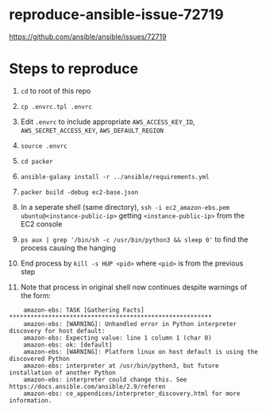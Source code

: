 # reproduce-ansible-issue-72719
https://github.com/ansible/ansible/issues/72719

# Steps to reproduce

1. `cd` to root of this repo

2. `cp .envrc.tpl .envrc`

3. Edit `.envrc` to include appropriate `AWS_ACCESS_KEY_ID`, `AWS_SECRET_ACCESS_KEY`, `AWS_DEFAULT_REGION`

4. `source .envrc`

5. `cd packer`

6. `ansible-galaxy install -r ../ansible/requirements.yml`

7. `packer build -debug ec2-base.json`

8. In a seperate shell (same directory), `ssh -i ec2_amazon-ebs.pem ubuntu@<instance-public-ip>` getting `<instance-public-ip>` from the EC2 console

9. `ps aux | grep '/bin/sh -c /usr/bin/python3 && sleep 0'` to find the process causing the hanging

10. End process by `kill -s HUP <pid>` where `<pid>` is from the previous step

11. Note that process in original shell now continues despite warnings of the form:

```
    amazon-ebs: TASK [Gathering Facts] *********************************************************
    amazon-ebs: [WARNING]: Unhandled error in Python interpreter discovery for host default:
    amazon-ebs: Expecting value: line 1 column 1 (char 0)
    amazon-ebs: ok: [default]
    amazon-ebs: [WARNING]: Platform linux on host default is using the discovered Python
    amazon-ebs: interpreter at /usr/bin/python3, but future installation of another Python
    amazon-ebs: interpreter could change this. See https://docs.ansible.com/ansible/2.9/referen
    amazon-ebs: ce_appendices/interpreter_discovery.html for more information.
```
